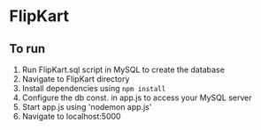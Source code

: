 # FlipKart

## To run

1. Run FlipKart.sql script in MySQL to create the database
2. Navigate to FlipKart directory
3. Install dependencies using `npm install`
4. Configure the db const. in app.js to access your MySQL server
5. Start app.js using 'nodemon app.js'
6. Navigate to localhost:5000
